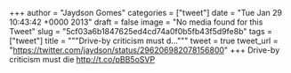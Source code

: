 
+++
author = "Jaydson Gomes"
categories = ["tweet"]
date = "Tue Jan 29 10:43:42 +0000 2013"
draft = false
image = "No media found for this Tweet"
slug = "5cf03a6b1847625ed4cd74a0f0b5fb43f5d9fe8b"
tags = ["tweet"]
title = """Drive-by criticism must d..."""
tweet = true
tweet_url = "https://twitter.com/jaydson/status/296206982078156800"
+++
Drive-by criticism must die http://t.co/pBB5oSVP
